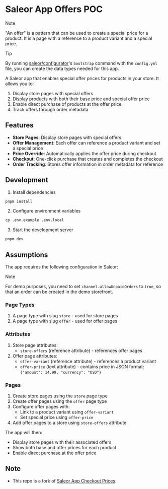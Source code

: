 # Saleor App Offers POC

> [!NOTE]
> "An offer" is a pattern that can be used to create a special price for a product. It is a page with a reference to a product variant and a special price.

> [!TIP]
> By running [saleor/configurator](https://github.com/saleor/configurator)'s `bootstrap` command with the `config.yml` file, you can create the data types needed for this app.

A Saleor app that enables special offer prices for products in your store. It allows you to:

1. Display store pages with special offers
2. Display products with both their base price and special offer price
3. Enable direct purchase of products at the offer price
4. Track offers through order metadata

## Features

- **Store Pages**: Display store pages with special offers
- **Offer Management**: Each offer can reference a product variant and set a special price
- **Price Override**: Automatically applies the offer price during checkout
- **Checkout**: One-click purchase that creates and completes the checkout
- **Order Tracking**: Stores offer information in order metadata for reference

## Development

1. Install dependencies

```bash
pnpm install
```

2. Configure environment variables

```bash
cp .env.example .env.local
```

3. Start the development server

```bash
pnpm dev
```

## Assumptions

The app requires the following configuration in Saleor:

> [!NOTE]
> For demo purposes, you need to set `channel.allowUnpaidOrders` to `true`, so that an order can be created in the demo storefront.

### Page Types

1. A page type with slug `store` - used for store pages
2. A page type with slug `offer` - used for offer pages

### Attributes

1. Store page attributes:
   - `store-offers` (reference attribute) - references offer pages
2. Offer page attributes:
   - `offer-variant` (reference attribute) - references a product variant
   - `offer-price` (text attribute) - contains price in JSON format: `{"amount": 14.99, "currency": "USD"}`

### Pages

1. Create store pages using the `store` page type
2. Create offer pages using the `offer` page type
3. Configure offer pages with:
   - Link to a product variant using `offer-variant`
   - Set special price using `offer-price`
4. Add offer pages to a store using `store-offers` attribute

The app will then:

- Display store pages with their associated offers
- Show both base and offer prices for each product
- Enable direct purchase at the offer price

## Note

- This repo is a fork of [Saleor App Checkout Prices](https://github.com/saleor/saleor-app-checkout-prices).
